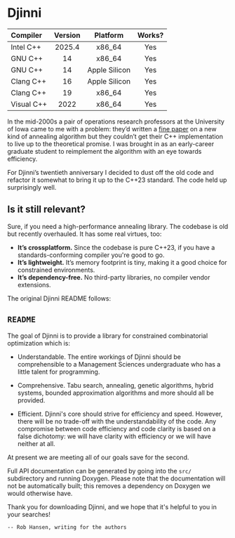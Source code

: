 # Djinni

| **Compiler** | **Version** | **Platform**  | **Works?** |
|:-------------|:-----------:|:-------------:|:----------:|
| Intel C++    |   2025.4    |    x86_64     |    Yes     |
| GNU C++      |     14      |    x86_64     |    Yes     |
| GNU C++      |     14      | Apple Silicon |    Yes     |
| Clang C++    |     16      | Apple Silicon |    Yes     |
| Clang C++    |     19      |    x86_64     |    Yes     |
| Visual C++   |    2022     |    x86_64     |    Yes     |

In the mid-2000s a pair of operations research professors at the
University of Iowa came to me with a problem: they’d written a
[fine paper](https://myweb.uiowa.edu/bthoa/DownloadItems/TSPTWpaper4-05-05.pdf)
on a new kind of annealing algorithm but they couldn’t get their C++ 
implementation to live up to the theoretical promise. I was brought in 
as an early-career graduate student to reimplement the algorithm with 
an eye towards efficiency.

For Djinni’s twentieth anniversary I decided to dust off the old
code and refactor it somewhat to bring it up to the C++23 standard.
The code held up surprisingly well.

## Is it still relevant?
Sure, if you need a high-performance annealing library. The codebase
is old but recently overhauled. It has some real virtues, too:

* **It’s crossplatform.** Since the codebase is pure C++23, if you
  have a standards-conforming compiler you're good to go.
* **It’s lightweight.** It’s memory footprint is tiny, making it a
  good choice for constrained environments.
* **It’s dependency-free.** No third-party libraries, no compiler
  vendor extensions.

The original Djinni README follows:

## `README`

The goal of Djinni is to provide a library for constrained
combinatorial optimization which is:

* Understandable.  The entire workings of Djinni should be
  comprehensible to a Management Sciences undergraduate
  who has a little talent for programming.

* Comprehensive.  Tabu search, annealing, genetic algorithms, 
  hybrid systems, bounded approximation algorithms and more 
  should all be provided.

* Efficient.  Djinni's core should strive for efficiency and
  speed.  However, there will be no trade-off with the
  understandability of the code.  Any compromise between code
  efficiency and code clarity is based on a false dichotomy:
  we will have clarity with efficiency or we will have neither
  at all.

At present we are meeting all of our goals save for the second.

Full API documentation can be generated by going into the `src/`
subdirectory and running Doxygen.  Please note that the documentation
will not be automatically built; this removes a dependency on Doxygen
we would otherwise have.

Thank you for downloading Djinni, and we hope that it's helpful to
you in your searches!

    -- Rob Hansen, writing for the authors
